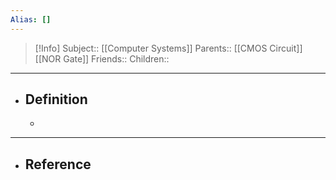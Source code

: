 ```yaml
---
Alias: []
---
```

> [!Info]
> Subject:: [[Computer Systems]]
> Parents:: [[CMOS Circuit]] [[NOR Gate]]
> Friends:: 
> Children:: 
---
- ## Definition
	- 
---
- ## Reference